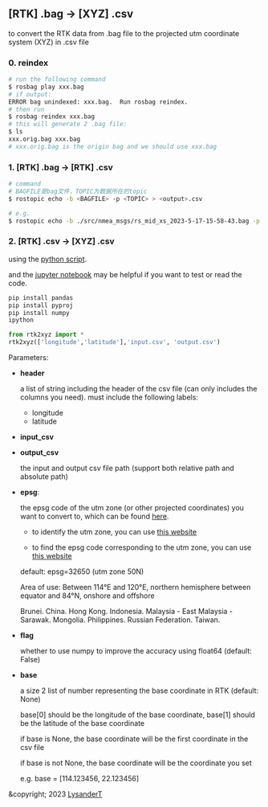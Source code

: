 ## [RTK] .bag -> [XYZ] .csv

to convert the RTK data from .bag file to the projected utm coordinate system (XYZ) in .csv file

### 0. reindex

```bash
# run the following command
$ rosbag play xxx.bag
# if output:
ERROR bag unindexed: xxx.bag.  Run rosbag reindex.
# then run 
$ rosbag reindex xxx.bag
# this will generate 2 .bag file:
$ ls
xxx.orig.bag xxx.bag
# xxx.orig.bag is the origin bag and we should use xxx.bag
```

### 1. [RTK] .bag -> [RTK] .csv

```bash
# command
# BAGFILE是bag文件，TOPIC为数据所在的topic
$ rostopic echo -b <BAGFILE> -p <TOPIC> > <output>.csv

# e.g.
$ rostopic echo -b ./src/nmea_msgs/rs_mid_xs_2023-5-17-15-58-43.bag -p /nmea_sentence > output.csv
```

### 2. [RTK] .csv -> [XYZ] .csv

using the [python script](./rtk2xyz.py).

and the [jupyter notebook](./rtk2xyz.ipynb) may be helpful if you want to test or read the code.

```bash
pip install pandas
pip install pyproj
pip install numpy
ipython
```
```python
from rtk2xyz import *
rtk2xyz(['longitude','latitude'],'input.csv', 'output.csv')
```

Parameters:

- **header**

    a list of string including the header of the csv file (can only includes the columns you need).
    must include the following labels:
    - longitude
    - latitude

- **input_csv**
- **output_csv**

    the input and output csv file path (support both relative path and absolute path)

- **epsg**: 

    the epsg code of the utm zone (or other projected coordinates) you want to convert to, which can be found [here](https://epsg.io/).
    
    - to identify the utm zone, you can use [this website](https://awsm-tools.com/lat-long-to-utm)

    - to find the epsg code corresponding to the utm zone, you can use [this website](https://epsg.io/)

    default: epsg=32650 (utm zone 50N)

    Area of use: Between 114°E and 120°E, northern hemisphere between equator and 84°N, onshore and offshore

    Brunei. China. Hong Kong. Indonesia. Malaysia - East Malaysia - Sarawak. Mongolia. Philippines. Russian Federation. Taiwan.

- **flag**
    
    whether to use numpy to improve the accuracy using float64 (default: False)

- **base**

    a size 2 list of number representing the base coordinate in RTK (default: None)

    base[0] should be the longitude of the base coordinate, base[1] should be the latitude of the base coordinate

    if base is None, the base coordinate will be the first coordinate in the csv file

    if base is not None, the base coordinate will be the coordinate you set

    e.g. base = [114.123456, 22.123456]

&copyright; 2023 [LysanderT](https://github.com/LysanderT/RTK2XYZ)
